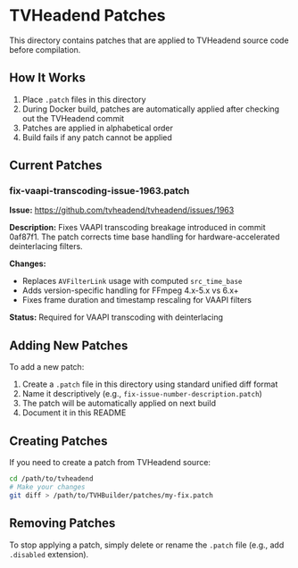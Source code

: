 # TVHeadend Patches

This directory contains patches that are applied to TVHeadend source code before compilation.

## How It Works

1. Place `.patch` files in this directory
2. During Docker build, patches are automatically applied after checking out the TVHeadend commit
3. Patches are applied in alphabetical order
4. Build fails if any patch cannot be applied

## Current Patches

### fix-vaapi-transcoding-issue-1963.patch

**Issue:** https://github.com/tvheadend/tvheadend/issues/1963

**Description:** Fixes VAAPI transcoding breakage introduced in commit 0af87f1. The patch corrects time base handling for hardware-accelerated deinterlacing filters.

**Changes:**
- Replaces `AVFilterLink` usage with computed `src_time_base`
- Adds version-specific handling for FFmpeg 4.x-5.x vs 6.x+
- Fixes frame duration and timestamp rescaling for VAAPI filters

**Status:** Required for VAAPI transcoding with deinterlacing

## Adding New Patches

To add a new patch:

1. Create a `.patch` file in this directory using standard unified diff format
2. Name it descriptively (e.g., `fix-issue-number-description.patch`)
3. The patch will be automatically applied on next build
4. Document it in this README

## Creating Patches

If you need to create a patch from TVHeadend source:

```bash
cd /path/to/tvheadend
# Make your changes
git diff > /path/to/TVHBuilder/patches/my-fix.patch
```

## Removing Patches

To stop applying a patch, simply delete or rename the `.patch` file (e.g., add `.disabled` extension).

